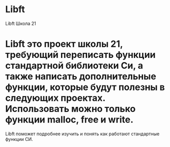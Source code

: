 # Libft
Libft Школа 21

Libft это проект школы 21, требующий переписать функции стандартной библиотеки Си, а также написать дополнительные функции, которые будут полезны в следующих проектах. Использовать можно только функции malloc, free и write.
=====================
Libft поможет подробнее изучить и понять как работают стандартные функции СИ.   




